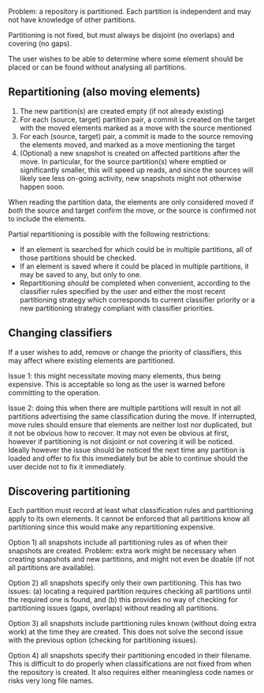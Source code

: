 Problem: a repository is partitioned. Each partition is independent and may
not have knowledge of other partitions.

Partitioning is not fixed, but must always be disjoint (no overlaps) and
covering (no gaps).

The user wishes to be able to determine where some element should be placed
or can be found without analysing all partitions.


Repartitioning (also moving elements)
----------

1.  The new partition(s) are created empty (if not already existing)
2.  For each (source, target) partition pair, a commit is created on the target
    with the moved elements marked as a move with the source mentioned
3.  For each (source, target) pair, a commit is made to the source removing
    the elements moved, and marked as a move mentioning the target
4.  (Optional) a new snapshot is created on affected partitions after the move.
    In particular, for the source partition(s) where emptied or significantly
    smaller, this will speed up reads, and since the sources will likely see
    less on-going activity, new snapshots might not otherwise happen soon.

When reading the partition data, the elements are only considered moved if
*both* the source and target confirm the move, or the source is confirmed not
to include the elements.

Partial repartitioning is possible with the following restrictions:

*   If an element is searched for which could be in multiple partitions, all of
    those partitions should be checked.
*   If an element is saved where it could be placed in multiple partitions, it
    may be saved to any, but only to one.
*   Repartitioning *should* be completed when convenient, according to the
    classifier rules specified by the user and either the most recent
    partitioning strategy which corresponds to current classifier priority or
    a new partitioning strategy compliant with classifier priorities.


Changing classifiers
------------

If a user wishes to add, remove or change the priority of classifiers, this may
affect where existing elements are partitioned.

Issue 1: this might necessitate moving many elements, thus being expensive.
This is acceptable so long as the user is warned before committing to the
operation.

Issue 2: doing this when there are multiple partitions will result in not all
partitions advertising the same classification during the move. If interrupted,
move rules should ensure that elements are neither lost nor duplicated, but it
not be obvious how to recover. It may not even be obvious at first, however if
partitioning is not disjoint or not covering it will be noticed. Ideally
however the issue should be noticed the next time any partition is loaded and
offer to fix this immediately but be able to continue should the user decide
not to fix it immediately.


Discovering partitioning
------------------

Each partition must record at least what classification rules and partitioning
apply to its own elements. It cannot be enforced that all partitions know all
partitioning since this would make any repartitioning expensive.

Option 1) all snapshots include all partitioning rules as of when their
snapshots are created. Problem: extra work might be necessary when creating
snapshots and new partitions, and might not even be doable (if not all
partitions are available).

Option 2) all snapshots specify only their own partitioning. This has two
issues: (a) locating a required partition requires checking all partitions
until the required one is found, and (b) this provides no way of checking for
partitioning issues (gaps, overlaps) without reading all partitions.

Option 3) all snapshots include partitioning rules known (without doing extra
work) at the time they are created. This does not solve the second issue with
the previous option (checking for partitioning issues).

Option 4) all snapshots specify their partitioning encoded in their filename.
This is difficult to do properly when classifications are not fixed from when
the repository is created. It also requires either meaningless code names or
risks very long file names.
